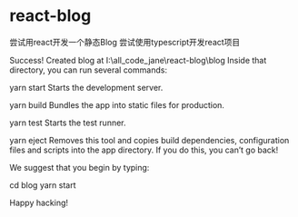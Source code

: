 # react-blog
尝试用react开发一个静态Blog
尝试使用typescript开发react项目

Success! Created blog at I:\all_code_jane\react-blog\blog
Inside that directory, you can run several commands:

  yarn start
    Starts the development server.

  yarn build
    Bundles the app into static files for production.

  yarn test
    Starts the test runner.

  yarn eject
    Removes this tool and copies build dependencies, configuration files
    and scripts into the app directory. If you do this, you can’t go back!

We suggest that you begin by typing:

  cd blog
  yarn start

Happy hacking!
